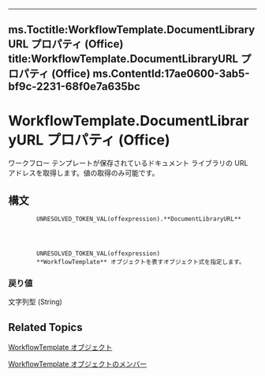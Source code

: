 

---
ms.Toctitle:WorkflowTemplate.DocumentLibraryURL プロパティ (Office)
title:WorkflowTemplate.DocumentLibraryURL プロパティ (Office)
ms.ContentId:17ae0600-3ab5-bf9c-2231-68f0e7a635bc
---
# WorkflowTemplate.DocumentLibraryURL プロパティ (Office)




ワークフロー テンプレートが保存されているドキュメント ライブラリの URL アドレスを取得します。値の取得のみ可能です。

## 構文

            UNRESOLVED_TOKEN_VAL(offexpression).**DocumentLibraryURL**




            UNRESOLVED_TOKEN_VAL(offexpression)
            **WorkflowTemplate** オブジェクトを表すオブジェクト式を指定します。

### 戻り値
文字列型 (String)





## Related Topics

[WorkflowTemplate オブジェクト](965d0474-dd51-9b0e-b34c-a11f921ff410.md)

[WorkflowTemplate オブジェクトのメンバー](c891ed9a-87bd-242b-1a6b-012ab1406a1c.md)




